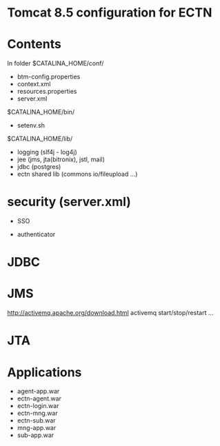 Tomcat 8.5 configuration for ECTN
=================================
 
Contents
========
In folder
$CATALINA_HOME/conf/
 - btm-config.properties
 - context.xml
 - resources.properties
 - server.xml
  
$CATALINA_HOME/bin/
 - setenv.sh
 
$CATALINA_HOME/lib/
 - logging (slf4j - log4j)
 - jee (jms, jta(bitronix), jstl, mail)
 - jdbc (postgres)
 - ectn shared lib (commons io/fileupload ...)
 
  
security (server.xml)
=====================

 - SSO	
 <Valve className="org.apache.catalina.authenticator.SingleSignOn" />
 
 - authenticator 
   	<Realm className="org.apache.catalina.realm.DataSourceRealm"
             dataSourceName="usersDS"
             userTable="mng_users" userNameCol="user_id" userCredCol="password"
             userRoleTable="user_roles_vw" roleNameCol="profile_name"/>

              
JDBC
====

 
JMS
=== 
   http://activemq.apache.org/download.html 
   activemq start/stop/restart ...
       
JTA
===

Applications
============
 - agent-app.war
 - ectn-agent.war
 - ectn-login.war
 - ectn-mng.war
 - ectn-sub.war
 - mng-app.war
 - sub-app.war

